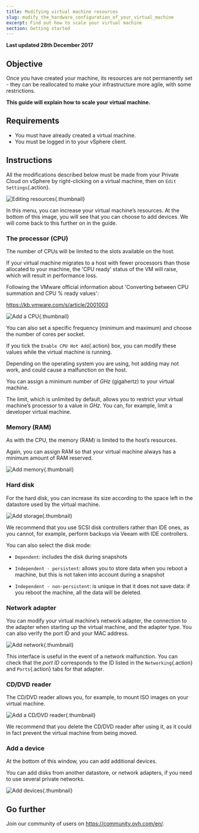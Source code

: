 ```yaml
---
title: Modifying virtual machine resources
slug: modify_the_hardware_configuration_of_your_virtual_machine
excerpt: Find out how to scale your virtual machine
section: Getting started
---
```


**Last updated 28th December 2017**

## Objective

Once you have created your machine, its resources are not permanently set - they can be reallocated to make your infrastructure more agile, with some restrictions.

**This guide will explain how to scale your virtual machine.**


## Requirements

- You must have already created a virtual machine.
- You must be logged in to your vSphere client.



## Instructions


All the modifications described below must be made from your Private Cloud on vSphere by right-clicking on a virtual machine, then on `Edit Settings`{.action}.

![Editing resources](images/add_ressources_edit.png){.thumbnail}

In this menu, you can increase your virtual machine’s resources. At the bottom of this image, you will see that you can choose to add devices. We will come back to this further on in the guide.


### The processor (CPU)

The number of CPUs will be limited to the slots available on the host.

If your virtual machine migrates to a host with fewer processors than those allocated to your machine, the 'CPU ready' status of the VM will raise, which will result in performance loss.

Following the VMware official information about 'Converting between CPU summation and CPU % ready values':

https://kb.vmware.com/s/article/2001003

![Add a CPU](images/add_ressources_cpu.png){.thumbnail}

You can also set a specific frequency (minimum and maximum) and choose the number of cores per socket.

If you tick the `Enable CPU Hot Add`{.action} box, you can modify these values while the virtual machine is running.

Depending on the operating system you are using, hot adding may not work, and could cause a malfunction on the host.

You can assign a minimum number of *GHz* (gigahertz) to your virtual machine.

The limit, which is unlimited by default, allows you to restrict your virtual machine’s processor to a value in *GHz*. You can, for example, limit a developer virtual machine.


### Memory (RAM)

As with the CPU, the memory (RAM) is limited to the host’s resources.

Again, you can assign RAM so that your virtual machine always has a minimum amount of RAM reserved.

![Add memory](images/add_ressources_ram.png){.thumbnail}


### Hard disk

For the hard disk, you can increase its size according to the space left in the datastore used by the virtual machine.

![Add storage](images/add_ressources_disk.png){.thumbnail}

We recommend that you use SCSI disk controllers rather than IDE ones, as you cannot, for example, perform backups via Veeam with IDE controllers.

You can also select the disk mode:

- `Dependent`: includes the disk during snapshots

- `Independent - persistent`: allows you to store data when you reboot a machine, but this is not taken into account during a snapshot

- `Independent - non-persistent`: is unique in that it does not save data: if you reboot the machine, all the data will be deleted.


### Network adapter

You can modify your virtual machine’s network adapter, the connection to the adapter when starting up the virtual machine, and the adapter type. You can also verify the port ID and your MAC address.

![Add network](images/add_ressources_network.png){.thumbnail}

This interface is useful in the event of a network malfunction. You can check that the *port ID* corresponds to the ID listed in the `Networking`{.action} and `Ports`{.action} tabs for that adapter.


### CD/DVD reader

The CD/DVD reader allows you, for example, to mount ISO images on your virtual machine.

![Add a CD/DVD reader](images/add_ressources_cd_dvd.png){.thumbnail}

We recommend that you delete the CD/DVD reader after using it, as it could in fact prevent the virtual machine from being moved.


### Add a device

At the bottom of this window, you can add additional devices.

You can add disks from another datastore, or network adapters, if you need to use several private networks.

![Add devices](images/add_ressources_new_device.png){.thumbnail}

## Go further

Join our community of users on <https://community.ovh.com/en/>.
